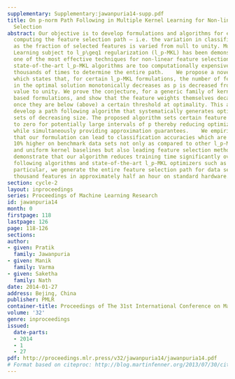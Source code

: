 ```yaml
---
supplementary: Supplementary:jawanpuria14-supp.pdf
title: On p-norm Path Following in Multiple Kernel Learning for Non-linear Feature
  Selection
abstract: Our objective is to develop formulations and algorithms for efficiently
  computing the feature selection path – i.e. the variation in classification accuracy
  as the fraction of selected features is varied from null to unity. Multiple Kernel
  Learning subject to l_p\geq1 regularization (l_p-MKL) has been demonstrated to be
  one of the most effective techniques for non-linear feature selection. However,
  state-of-the-art l_p-MKL algorithms are too computationally expensive to be invoked
  thousands of times to determine the entire path.    We propose a novel conjecture
  which states that, for certain l_p-MKL formulations, the number of features selected
  in the optimal solution monotonically decreases as p is decreased from an initial
  value to unity. We prove the conjecture, for a generic family of kernel target alignment
  based formulations, and show that the feature weights themselves decay (grow) monotonically
  once they are below (above) a certain threshold at optimality. This allows us to
  develop a path following algorithm that systematically generates optimal feature
  sets of decreasing size. The proposed algorithm sets certain feature weights directly
  to zero for potentially large intervals of p thereby reducing optimization costs
  while simultaneously providing approximation guarantees.    We empirically demonstrate
  that our formulation can lead to classification accuracies which are as much as
  10% higher on benchmark data sets not only as compared to other l_p-MKL formulations
  and uniform kernel baselines but also leading feature selection methods. We further
  demonstrate that our algorithm reduces training time significantly over other path
  following algorithms and state-of-the-art l_p-MKL optimizers such as SMO-MKL. In
  particular, we generate the entire feature selection path for data sets with a hundred
  thousand features in approximately half an hour on standard hardware.
section: cycle-2
layout: inproceedings
series: Proceedings of Machine Learning Research
id: jawanpuria14
month: 0
firstpage: 118
lastpage: 126
page: 118-126
sections: 
author:
- given: Pratik
  family: Jawanpuria
- given: Manik
  family: Varma
- given: Saketha
  family: Nath
date: 2014-01-27
address: Bejing, China
publisher: PMLR
container-title: Proceedings of The 31st International Conference on Machine Learning
volume: '32'
genre: inproceedings
issued:
  date-parts:
  - 2014
  - 1
  - 27
pdf: http://proceedings.mlr.press/v32/jawanpuria14/jawanpuria14.pdf
# Format based on citeproc: http://blog.martinfenner.org/2013/07/30/citeproc-yaml-for-bibliographies/
---
```

